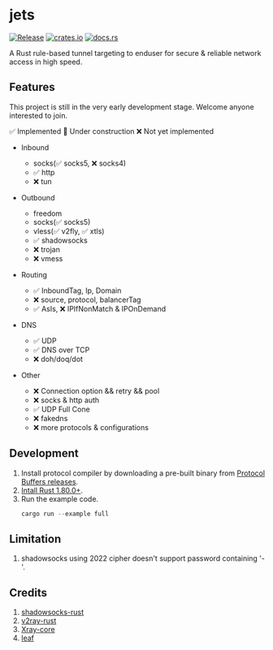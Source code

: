 # jets

[![Release](https://github.com/zhangsan946/jets/actions/workflows/release.yml/badge.svg)](https://github.com/zhangsan946/jets/actions/workflows/release.yml)
[![crates.io](https://img.shields.io/crates/v/jets?logo=rust)](https://crates.io/crates/jets)
[![docs.rs](https://docs.rs/jets/badge.svg)](https://docs.rs/jets)

A Rust rule-based tunnel targeting to enduser for secure & reliable network access in high speed.

## Features
This project is still in the very early development stage. Welcome anyone interested to join.

✅ Implemented 🚧 Under construction ❌ Not yet implemented

- Inbound
	- socks(✅ socks5, ❌ socks4)
	- ✅ http
	- ❌ tun

- Outbound
	- freedom
	- socks(✅ socks5)
	- vless(✅ v2fly, ✅ xtls)
	- ✅ shadowsocks
	- ❌ trojan
	- ❌ vmess

- Routing
	- ✅ InboundTag, Ip, Domain
	- ❌ source, protocol, balancerTag
	- ✅ AsIs, ❌ IPIfNonMatch & IPOnDemand

- DNS
	- ✅ UDP
	- ✅ DNS over TCP
	- ❌ doh/doq/dot

- Other
	- ❌ Connection option && retry && pool
	- ❌ socks & http auth
	- ✅ UDP Full Cone
	- ❌ fakedns
	- ❌ more protocols & configurations

## Development
1. Install protocol compiler by downloading a pre-built binary from [Protocol Buffers releases](https://github.com/protocolbuffers/protobuf/releases).
2. [Intall Rust 1.80.0+](https://www.rust-lang.org/tools/install).
3. Run the example code.
	```Rust
	cargo run --example full
	```

## Limitation
1. shadowsocks using 2022 cipher doesn't support password containing '-'.

## Credits
1. [shadowsocks-rust](https://github.com/shadowsocks/shadowsocks-rust)
2. [v2ray-rust](https://github.com/Qv2ray/v2ray-rust)
3. [Xray-core](https://github.com/XTLS/Xray-core)
4. [leaf](https://github.com/eycorsican/leaf)

